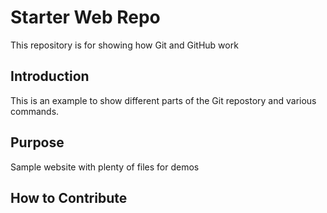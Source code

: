 # Starter Web Repo

This repository is for showing how Git and GitHub work

## Introduction

This is an example to show different parts of the Git repostory and various commands. 

## Purpose

Sample website with plenty of files for demos

## How to Contribute
